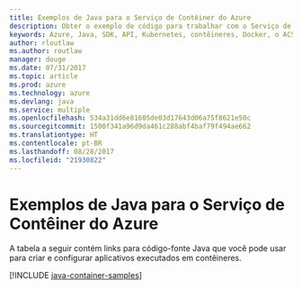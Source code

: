 ```yaml
---
title: Exemplos de Java para o Serviço de Contêiner do Azure
description: Obter o exemplo de código para trabalhar com o Serviço de Contêiner do Azure a partir de seus aplicativos Java.
keywords: Azure, Java, SDK, API, Kubernetes, contêineres, Docker, o ACS, registro, imagens
author: rloutlaw
ms.author: routlaw
manager: douge
ms.date: 07/31/2017
ms.topic: article
ms.prod: azure
ms.technology: azure
ms.devlang: java
ms.service: multiple
ms.openlocfilehash: 534a31dd6e81605de03d17643d06a75f8621e50c
ms.sourcegitcommit: 1500f341a96d9da461c288abf4baf79f494ae662
ms.translationtype: HT
ms.contentlocale: pt-BR
ms.lasthandoff: 08/28/2017
ms.locfileid: "21930822"
---
```

# <a name="java-samples-for-azure-container-service"></a>Exemplos de Java para o Serviço de Contêiner do Azure

A tabela a seguir contém links para código-fonte Java que você pode usar para criar e configurar aplicativos executados em contêineres.

[!INCLUDE [java-container-samples](includes/java-container-samples.md)]